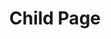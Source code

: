---
layout: default
title: Child Page
nav_order: 1
parent: Creating A Character
permalink: /character-creation
---